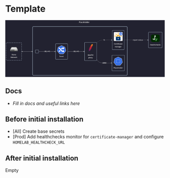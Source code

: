 # Template

![diagram](../../docs/diagrams/out/apps/.placeholder.png)

## Docs

- _Fill in docs and useful links here_

## Before initial installation

- \[All\] Create base secrets
- \[Prod\] Add healthchecks monitor for `certificate-manager` and configure `HOMELAB_HEALTHCHECK_URL`

## After initial installation

Empty
